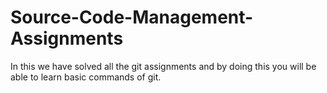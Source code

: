 # Source-Code-Management-Assignments
In this we have solved all the git assignments and by doing this you will be able to learn basic commands of git.
